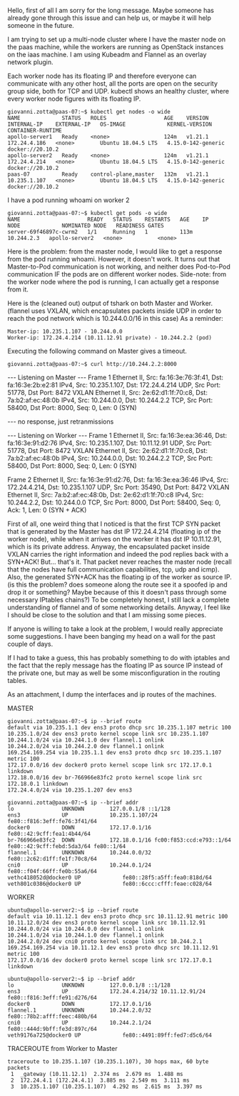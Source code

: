 Hello, first of all I am sorry for the long message.
Maybe someone has already gone through this issue and can help us, or maybe it will help someone in the future.

I am trying to set up a multi-node cluster where I have the master node on the paas machine, while the workers are running as OpenStack instances on the iaas machine.
I am using Kubeadm and Flannel as an overlay network plugin.

Each worker node has its floating IP and therefore everyone can communicate with any other host, all the ports are open on the security group side, both for TCP and UDP.
kubectl shows an healthy cluster, where every worker node figures with its floating IP.

```
giovanni.zotta@paas-07:~$ kubectl get nodes -o wide
NAME             STATUS   ROLES                  AGE    VERSION   INTERNAL-IP    EXTERNAL-IP   OS-IMAGE             KERNEL-VERSION       CONTAINER-RUNTIME
apollo-server1   Ready    <none>                 124m   v1.21.1   172.24.4.186   <none>        Ubuntu 18.04.5 LTS   4.15.0-142-generic   docker://20.10.2
apollo-server2   Ready    <none>                 124m   v1.21.1   172.24.4.214   <none>        Ubuntu 18.04.5 LTS   4.15.0-142-generic   docker://20.10.2
paas-07          Ready    control-plane,master   132m   v1.21.1   10.235.1.107   <none>        Ubuntu 18.04.5 LTS   4.15.0-142-generic   docker://20.10.2
```

I have a pod running whoami on worker 2

```
giovanni.zotta@paas-07:~$ kubectl get pods -o wide
NAME                     READY   STATUS    RESTARTS   AGE    IP           NODE             NOMINATED NODE   READINESS GATES
server-69f46897c-cwrm2   1/1     Running   1          113m   10.244.2.3   apollo-server2   <none>           <none>
```

Here is the problem: from the master node, I would like to get a response from the pod running whoami. However, it doesn't work.
It turns out that Master-to-Pod communication is not working, and neither does Pod-to-Pod communication IF the pods are on different worker nodes.
Side-note: from the worker node where the pod is running, I can actually get a response from it.

Here is the (cleaned out) output of tshark on both Master and Worker. (flannel uses VXLAN, which encapsulates packets inside UDP in order to reach the pod network which is 10.244.0.0/16 in this case)
As a reminder:
```
Master-ip: 10.235.1.107 - 10.244.0.0
Worker-ip: 172.24.4.214 (10.11.12.91 private) - 10.244.2.2 (pod)
```

Executing the following command on Master gives a timeout.
```
giovanni.zotta@paas-07:~$ curl http://10.244.2.2:8000 
```

--- Listening on Master ---
Frame 1
    Ethernet II, Src: fa:16:3e:76:3f:41, Dst: fa:16:3e:2b:e2:81
    IPv4, Src: 10.235.1.107, Dst: 172.24.4.214
    UDP, Src Port: 51778, Dst Port: 8472
        VXLAN
            Ethernet II, Src: 2e:62:d1:1f:70:c8, Dst: 7a:b2:af:ec:48:0b
            IPv4, Src: 10.244.0.0, Dst: 10.244.2.2
            TCP, Src Port: 58400, Dst Port: 8000, Seq: 0, Len: 0  (SYN)

--- no response, just retranmissions

--- Listening on Worker ---
Frame 1
    Ethernet II, Src: fa:16:3e:ea:36:46, Dst: fa:16:3e:91:d2:76
    IPv4, Src: 10.235.1.107, Dst: 10.11.12.91
    UDP, Src Port: 51778, Dst Port: 8472
        VXLAN
            Ethernet II, Src: 2e:62:d1:1f:70:c8, Dst: 7a:b2:af:ec:48:0b
            IPv4, Src: 10.244.0.0, Dst: 10.244.2.2
            TCP, Src Port: 58400, Dst Port: 8000, Seq: 0, Len: 0 (SYN)

Frame 2
    Ethernet II, Src: fa:16:3e:91:d2:76, Dst: fa:16:3e:ea:36:46
    IPv4, Src: 172.24.4.214, Dst: 10.235.1.107
    UDP, Src Port: 35490, Dst Port: 8472
        VXLAN
            Ethernet II, Src: 7a:b2:af:ec:48:0b, Dst: 2e:62:d1:1f:70:c8
            IPv4, Src: 10.244.2.2, Dst: 10.244.0.0
            TCP, Src Port: 8000, Dst Port: 58400, Seq: 0, Ack: 1, Len: 0  (SYN + ACK)

First of all, one weird thing that I noticed is that the first TCP SYN packet that is generated by the Master has dst IP 172.24.4.214 (floating ip of the worker node), while when it arrives on the worker it has dst IP 10.11.12.91, which is its private address.
Anyway, the encapsulated packet inside VXLAN carries the right information and indeed the pod replies back with a SYN+ACK!
But... that's it. That packet never reaches the master node (recall that the nodes have full communication capabilities, tcp, udp and icmp). Also, the generated SYN+ACK has the floating ip of the worker as source IP. (is this the problem? does someone along the route see it a spoofed ip and drop it or something? Maybe because of this it doesn't pass through some necessary IPtables chains?)
To be completely honest, I still lack a complete understanding of flannel and of some networking details. Anyway, I feel like I should be close to the solution and that I am missing some pieces.

If anyone is willing to take a look at the problem, I would really appreciate some suggestions. I have been banging my head on a wall for the past couple of days.

If I had to take a guess, this has probably something to do with iptables and the fact that the reply message has the floating IP as source IP instead of the private one, but may as well be some misconfiguration in the routing tables.

As an attachment, I dump the interfaces and ip routes of the machines.

MASTER
```
giovanni.zotta@paas-07:~$ ip --brief route
default via 10.235.1.1 dev ens3 proto dhcp src 10.235.1.107 metric 100
10.235.1.0/24 dev ens3 proto kernel scope link src 10.235.1.107
10.244.1.0/24 via 10.244.1.0 dev flannel.1 onlink
10.244.2.0/24 via 10.244.2.0 dev flannel.1 onlink
169.254.169.254 via 10.235.1.1 dev ens3 proto dhcp src 10.235.1.107 metric 100
172.17.0.0/16 dev docker0 proto kernel scope link src 172.17.0.1 linkdown
172.18.0.0/16 dev br-766966e83fc2 proto kernel scope link src 172.18.0.1 linkdown
172.24.4.0/24 via 10.235.1.207 dev ens3

giovanni.zotta@paas-07:~$ ip --brief addr
lo               UNKNOWN        127.0.0.1/8 ::1/128
ens3             UP             10.235.1.107/24 fe80::f816:3eff:fe76:3f41/64
docker0          DOWN           172.17.0.1/16 fe80::42:9cff:fea1:4b44/64
br-766966e83fc2  DOWN           172.18.0.1/16 fc00:f853:ccd:e793::1/64 fe80::42:9cff:febd:5da3/64 fe80::1/64
flannel.1        UNKNOWN        10.244.0.0/32 fe80::2c62:d1ff:fe1f:70c8/64
cni0             UP             10.244.0.1/24 fe80::f04f:66ff:fe0b:55a6/64
vethc418052d@docker0 UP             fe80::28f5:a5ff:fea0:818d/64
veth801c0386@docker0 UP             fe80::6ccc:cfff:feae:c028/64
```

WORKER
```
ubuntu@apollo-server2:~$ ip --brief route
default via 10.11.12.1 dev ens3 proto dhcp src 10.11.12.91 metric 100
10.11.12.0/24 dev ens3 proto kernel scope link src 10.11.12.91
10.244.0.0/24 via 10.244.0.0 dev flannel.1 onlink
10.244.1.0/24 via 10.244.1.0 dev flannel.1 onlink
10.244.2.0/24 dev cni0 proto kernel scope link src 10.244.2.1
169.254.169.254 via 10.11.12.1 dev ens3 proto dhcp src 10.11.12.91 metric 100
172.17.0.0/16 dev docker0 proto kernel scope link src 172.17.0.1 linkdown

ubuntu@apollo-server2:~$ ip --brief addr
lo               UNKNOWN        127.0.0.1/8 ::1/128
ens3             UP             172.24.4.214/32 10.11.12.91/24 fe80::f816:3eff:fe91:d276/64
docker0          DOWN           172.17.0.1/16
flannel.1        UNKNOWN        10.244.2.0/32 fe80::78b2:afff:feec:480b/64
cni0             UP             10.244.2.1/24 fe80::444d:9bff:fe3d:897c/64
veth9176a725@docker0 UP             fe80::4491:89ff:fed7:d5c6/64
```

TRACEROUTE from Worker to Master
```
traceroute to 10.235.1.107 (10.235.1.107), 30 hops max, 60 byte packets
 1  _gateway (10.11.12.1)  2.374 ms  2.679 ms  1.488 ms
 2  172.24.4.1 (172.24.4.1)  3.885 ms  2.549 ms  3.111 ms
 3  10.235.1.107 (10.235.1.107)  4.292 ms  2.615 ms  3.397 ms
```